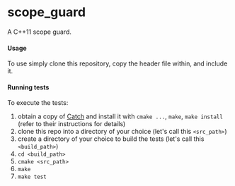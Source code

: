# scope_guard
A C++11 scope guard.

#### Usage
To use simply clone this repository, copy the header file within, and include 
it.

#### Running tests
To execute the tests:

1. obtain a copy of [Catch](https://github.com/catchorg/Catch2) and install it
with `cmake ...`, `make`, `make install` (refer to their instructions for 
details)
2. clone this repo into a directory of your choice (let's call this 
`<src_path>`)
2. create a directory of your choice to build the tests (let's call this 
`<build_path>`)
3. `cd <build_path>`
4. `cmake <src_path>`
5. `make`
6. `make test`
